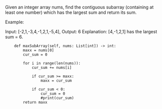 Given an integer array nums, find the contiguous subarray (containing at least one number) which has the largest sum and return its sum.

Example:

Input: [-2,1,-3,4,-1,2,1,-5,4],
Output: 6
Explanation: [4,-1,2,1] has the largest sum = 6.

```
    def maxSubArray(self, nums: List[int]) -> int:
        maxx = nums[0]
        cur_sum = 0

        for i in range(len(nums)):
            cur_sum += nums[i]

            if cur_sum >= maxx:
                maxx = cur_sum

            if cur_sum < 0:
                cur_sum = 0
                #print(cur_sum)
        return maxx



```
